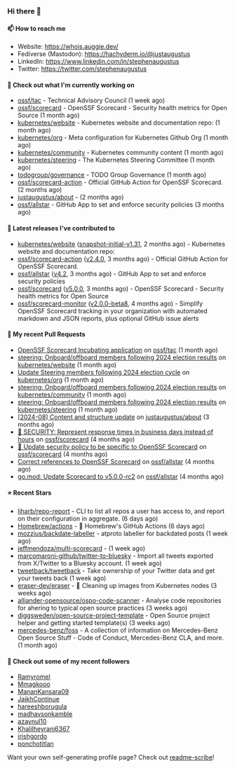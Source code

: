 ### Hi there 👋

#### 📫 How to reach me

- Website: https://whois.auggie.dev/
- Fediverse (Mastodon): https://hachyderm.io/@justaugustus
- LinkedIn: https://www.linkedin.com/in/stephenaugustus
- Twitter: https://twitter.com/stephenaugustus

#### 👷 Check out what I'm currently working on

- [ossf/tac](https://github.com/ossf/tac) - Technical Advisory Council (1 week ago)
- [ossf/scorecard](https://github.com/ossf/scorecard) - OpenSSF Scorecard - Security health metrics for Open Source (1 month ago)
- [kubernetes/website](https://github.com/kubernetes/website) - Kubernetes website and documentation repo:  (1 month ago)
- [kubernetes/org](https://github.com/kubernetes/org) - Meta configuration for Kubernetes Github Org (1 month ago)
- [kubernetes/community](https://github.com/kubernetes/community) - Kubernetes community content (1 month ago)
- [kubernetes/steering](https://github.com/kubernetes/steering) - The Kubernetes Steering Committee (1 month ago)
- [todogroup/governance](https://github.com/todogroup/governance) - TODO Group Governance (1 month ago)
- [ossf/scorecard-action](https://github.com/ossf/scorecard-action) - Official GitHub Action for OpenSSF Scorecard. (2 months ago)
- [justaugustus/about](https://github.com/justaugustus/about) -  (2 months ago)
- [ossf/allstar](https://github.com/ossf/allstar) - GitHub App to set and enforce security policies (3 months ago)

#### 🔭 Latest releases I've contributed to

- [kubernetes/website](https://github.com/kubernetes/website) ([snapshot-initial-v1.31](https://github.com/kubernetes/website/releases/tag/snapshot-initial-v1.31), 2 months ago) - Kubernetes website and documentation repo: 
- [ossf/scorecard-action](https://github.com/ossf/scorecard-action) ([v2.4.0](https://github.com/ossf/scorecard-action/releases/tag/v2.4.0), 3 months ago) - Official GitHub Action for OpenSSF Scorecard.
- [ossf/allstar](https://github.com/ossf/allstar) ([v4.2](https://github.com/ossf/allstar/releases/tag/v4.2), 3 months ago) - GitHub App to set and enforce security policies
- [ossf/scorecard](https://github.com/ossf/scorecard) ([v5.0.0](https://github.com/ossf/scorecard/releases/tag/v5.0.0), 3 months ago) - OpenSSF Scorecard - Security health metrics for Open Source
- [ossf/scorecard-monitor](https://github.com/ossf/scorecard-monitor) ([v2.0.0-beta8](https://github.com/ossf/scorecard-monitor/releases/tag/v2.0.0-beta8), 4 months ago) - Simplify OpenSSF Scorecard tracking in your organization with automated markdown and JSON reports, plus optional GitHub issue alerts

#### 🔨 My recent Pull Requests

- [OpenSSF Scorecard Incubating application](https://github.com/ossf/tac/pull/390) on [ossf/tac](https://github.com/ossf/tac) (1 month ago)
- [steering: Onboard/offboard members following 2024 election results](https://github.com/kubernetes/website/pull/48164) on [kubernetes/website](https://github.com/kubernetes/website) (1 month ago)
- [Update Steering members following 2024 election cycle](https://github.com/kubernetes/org/pull/5199) on [kubernetes/org](https://github.com/kubernetes/org) (1 month ago)
- [steering: Onboard/offboard members following 2024 election results](https://github.com/kubernetes/community/pull/8095) on [kubernetes/community](https://github.com/kubernetes/community) (1 month ago)
- [steering: Onboard/offboard members following 2024 election results](https://github.com/kubernetes/steering/pull/287) on [kubernetes/steering](https://github.com/kubernetes/steering) (1 month ago)
- [[2024-08] Content and structure update](https://github.com/justaugustus/about/pull/11) on [justaugustus/about](https://github.com/justaugustus/about) (3 months ago)
- [📖 SECURITY: Represent response times in business days instead of hours](https://github.com/ossf/scorecard/pull/4217) on [ossf/scorecard](https://github.com/ossf/scorecard) (4 months ago)
- [:book: Update security policy to be specific to OpenSSF Scorecard](https://github.com/ossf/scorecard/pull/4212) on [ossf/scorecard](https://github.com/ossf/scorecard) (4 months ago)
- [Correct references to OpenSSF Scorecard](https://github.com/ossf/allstar/pull/536) on [ossf/allstar](https://github.com/ossf/allstar) (4 months ago)
- [go.mod: Update Scorecard to v5.0.0-rc2](https://github.com/ossf/allstar/pull/534) on [ossf/allstar](https://github.com/ossf/allstar) (4 months ago)

#### ⭐ Recent Stars

- [ljharb/repo-report](https://github.com/ljharb/repo-report) - CLI to list all repos a user has access to, and report on their configuration in aggregate. (6 days ago)
- [Homebrew/actions](https://github.com/Homebrew/actions) - 🚀 Homebrew&#39;s GitHub Actions (6 days ago)
- [mozzius/backdate-labeller](https://github.com/mozzius/backdate-labeller) - atproto labeller for backdated posts (1 week ago)
- [jeffmendoza/multi-scorecard](https://github.com/jeffmendoza/multi-scorecard) -  (1 week ago)
- [marcomaroni-github/twitter-to-bluesky](https://github.com/marcomaroni-github/twitter-to-bluesky) - Import all tweets exported from X/Twitter to a Bluesky account. (1 week ago)
- [tweetback/tweetback](https://github.com/tweetback/tweetback) - Take ownership of your Twitter data and get your tweets back (1 week ago)
- [eraser-dev/eraser](https://github.com/eraser-dev/eraser) - 🧹 Cleaning up images from Kubernetes nodes (3 weeks ago)
- [alliander-opensource/ospo-code-scanner](https://github.com/alliander-opensource/ospo-code-scanner) - Analyse code repositories for ahering to typical open source practices (3 weeks ago)
- [diggsweden/open-source-project-template](https://github.com/diggsweden/open-source-project-template) - Open Source project helper and getting started template(s) (3 weeks ago)
- [mercedes-benz/foss](https://github.com/mercedes-benz/foss) - A collection of information on Mercedes-Benz Open Source Stuff - Code of Conduct, Mercedes-Benz CLA, and more.  (1 month ago)

#### 👯 Check out some of my recent followers

- [Ramyromel](https://github.com/Ramyromel)
- [Mmagkooo](https://github.com/Mmagkooo)
- [MananKansara09](https://github.com/MananKansara09)
- [JajkhContinue](https://github.com/JajkhContinue)
- [hareeshborugula](https://github.com/hareeshborugula)
- [madhavsonkamble](https://github.com/madhavsonkamble)
- [azaynul10](https://github.com/azaynul10)
- [Khalilheyrani6367](https://github.com/Khalilheyrani6367)
- [irishgordo](https://github.com/irishgordo)
- [ponchotitlan](https://github.com/ponchotitlan)

Want your own self-generating profile page? Check out [readme-scribe](https://github.com/muesli/readme-scribe)!
